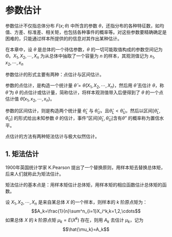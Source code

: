 # 参数估计

参数估计不仅指总体分布 $F(x;\theta)$ 中所含的参数 $\theta$，还指分布的各种特征数，如均值、方差、标准差、相关矩，也包括各种事件的概率等。对这些参数要精确确定是困难的，只能通过样本所提供的的信息对其作出某种估计。

在本章中，设 $\theta$ 是总体的一个待估参数，$\theta$ 的一切可能取值构成的参数空间记为 $\Theta$。$X_1,X_2,\cdots,X_n$ 为从总体中抽取了一个容量为 $n$ 的样本，其观测值记为 $x_1,x_2,\cdots,x_n$

参数估计的形式主要有两种：点估计与区间估计。

参数的点估计，是构造一个统计量 $\hat{\theta}=\hat{\theta}(X_1,X_2,\cdots,X_n)$，然后用 $\hat{\theta}$ 去估计 $\theta$，称 $\hat{\theta}$ 为 $\theta$ 的点估计或估计量，简称估计，将样本观测值带入后便得到了 $\theta$ 的一个点估计值 $\hat{\theta}(x_1,x_2,\cdots,x_n)$。

参数的区间估计，则是构造两个统计量 $\hat{\theta}_L$ 与 $\hat{\theta}_U$，且$\hat{\theta}_L<\hat{\theta}_U$，然后以区间$[\hat{\theta}_L,\hat{\theta}_U]$ 的形式给出未知参数 $\theta$ 的估计，事件“区间$[\hat{\theta}_L,\hat{\theta}_U]$含有$\theta$” 的概率称为置信水平。

点估计的方法有两种矩法估计与极大似然估计。


## 1. 矩法估计
1900年英国统计学家 K.Pearson 提出了一个替换原则，用样本矩去替换总体矩，后来人们就称此为矩法估计。

矩法估计的基本点是：用样本矩估计总体矩，用样本矩的相应函数估计总体矩的函数。

设 $X_1,X_2,\cdots,X_n$ 是来自某总体 $X$ 的一个样本，则样本的 $k$ 阶原点矩为：
$$A_k=\frac{1}{n}\sum^n_{i=1}X_i^k,k=1,2,\cdots$$
如果总体 $X$ 的 $k$ 阶原点矩 $\mu_k=E(X^k)$ 存在，则用 $A_k$ 去估计 $\mu_k$，记为
$$\hat{\mu_k}=A_k$$